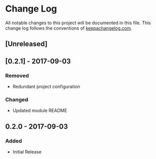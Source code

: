 # Change Log
All notable changes to this project will be documented in this file. This change log follows the conventions of [keepachangelog.com](http://keepachangelog.com/).

## [Unreleased]

## [0.2.1] - 2017-09-03

### Removed

- Redundant project configuration

### Changed

- Updated module README

## 0.2.0 - 2017-09-03

### Added

- Initial Release 
